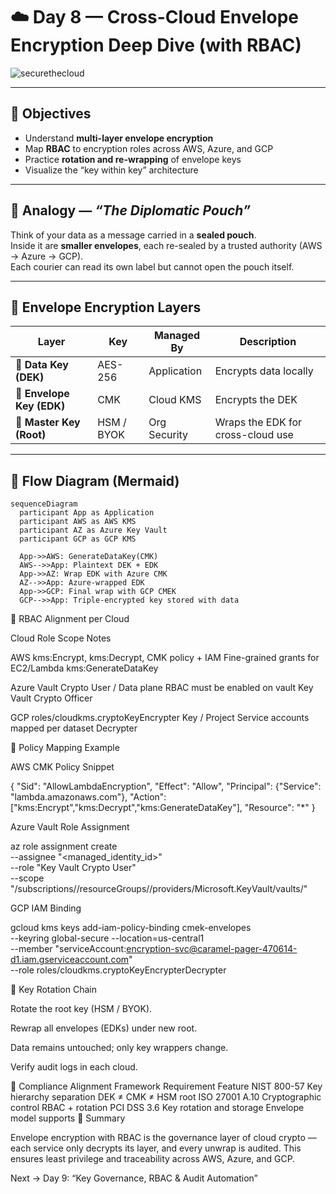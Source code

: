 # ☁️ Day 8 — Cross-Cloud Envelope Encryption Deep Dive (with RBAC)

![securethecloud](https://github.com/user-attachments/assets/0ce41038-66c2-4146-a1ab-674790ecf941)

---

## 🎯 Objectives
- Understand **multi-layer envelope encryption**
- Map **RBAC** to encryption roles across AWS, Azure, and GCP
- Practice **rotation and re-wrapping** of envelope keys
- Visualize the “key within key” architecture

---

## 🧠 Analogy — *“The Diplomatic Pouch”*
Think of your data as a message carried in a **sealed pouch**.  
Inside it are **smaller envelopes**, each re-sealed by a trusted authority (AWS → Azure → GCP).  
Each courier can read its own label but cannot open the pouch itself.

---

## 🧩 Envelope Encryption Layers
| Layer | Key | Managed By | Description |
|-------|-----|-------------|-------------|
| 🔐 **Data Key (DEK)** | AES-256 | Application | Encrypts data locally |
| 🧱 **Envelope Key (EDK)** | CMK | Cloud KMS | Encrypts the DEK |
| 🏦 **Master Key (Root)** | HSM / BYOK | Org Security | Wraps the EDK for cross-cloud use |

---

## 🔄 Flow Diagram (Mermaid)
```mermaid
sequenceDiagram
  participant App as Application
  participant AWS as AWS KMS
  participant AZ as Azure Key Vault
  participant GCP as GCP KMS

  App->>AWS: GenerateDataKey(CMK)
  AWS-->>App: Plaintext DEK + EDK
  App->>AZ: Wrap EDK with Azure CMK
  AZ-->>App: Azure-wrapped EDK
  App->>GCP: Final wrap with GCP CMEK
  GCP-->>App: Triple-encrypted key stored with data
```
🧰 RBAC Alignment per Cloud

Cloud	    Role	                         Scope	                    Notes

AWS         kms:Encrypt, kms:Decrypt,            CMK policy + IAM           Fine-grained grants for EC2/Lambda
              kms:GenerateDataKey

Azure       Vault Crypto User /                   Data plane                RBAC must be enabled on vault
              Key Vault Crypto Officer

GCP          roles/cloudkms.cryptoKeyEncrypter     Key / Project            Service accounts mapped per dataset
                 Decrypter

🧾 Policy Mapping Example

AWS CMK Policy Snippet

{
 "Sid": "AllowLambdaEncryption",
 "Effect": "Allow",
 "Principal": {"Service": "lambda.amazonaws.com"},
 "Action": ["kms:Encrypt","kms:Decrypt","kms:GenerateDataKey"],
 "Resource": "*"
}

Azure Vault Role Assignment

az role assignment create \
 --assignee "<managed_identity_id>" \
 --role "Key Vault Crypto User" \
 --scope "/subscriptions/<subid>/resourceGroups/<rg>/providers/Microsoft.KeyVault/vaults/<vault>"

GCP IAM Binding

gcloud kms keys add-iam-policy-binding cmek-envelopes \
 --keyring global-secure --location=us-central1 \
 --member "serviceAccount:encryption-svc@caramel-pager-470614-d1.iam.gserviceaccount.com" \
 --role roles/cloudkms.cryptoKeyEncrypterDecrypter

🔁 Key Rotation Chain

Rotate the root key (HSM / BYOK).

Rewrap all envelopes (EDKs) under new root.

Data remains untouched; only key wrappers change.

Verify audit logs in each cloud.

🧮 Compliance Alignment
Framework	Requirement	Feature
NIST 800-57	Key hierarchy separation	DEK ≠ CMK ≠ HSM root
ISO 27001 A.10	Cryptographic control	RBAC + rotation
PCI DSS 3.6	Key rotation and storage	Envelope model supports
🧭 Summary

Envelope encryption with RBAC is the governance layer of cloud crypto — each service only decrypts its layer, and every unwrap is audited.
This ensures least privilege and traceability across AWS, Azure, and GCP.

Next → Day 9: “Key Governance, RBAC & Audit Automation”
